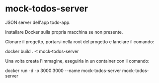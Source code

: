 # mock-todos-server

JSON server dell'app todo-app.

Installare Docker sulla propria macchina se non presente.

Clonare il progetto, portarsi nella root del progetto e lanciare il comando:

docker build . -t mock-todos-server

Una volta creata l'immagine, eseguirla in un container con il comando:

docker run -d -p 3000:3000 --name mock-todos-server mock-todos-server
